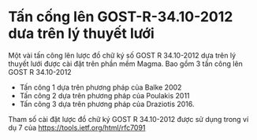 # Tấn cống lên GOST-R-34.10-2012 dưa trên lý thuyết lưới
Một vài tấn công lên lược đồ chữ ký số GOST R 34.10-2012 dựa trên lý thuyết lưới được cài đặt trên phần mềm Magma. Bao gồm 3 tấn công lên GOST R 34.10-2012
+ Tấn công 1 dựa trên phương pháp của Balke 2002
+ Tấn công 2 dựa trên phương pháp của Poulakis 2011
+ Tấn công 3 dựa trên phương pháp của Draziotis 2016.

Tham số cài đặt lược đồ chữ ký GOST R 34.10-2012 được sử dụng trong ví dụ 7 của https://tools.ietf.org/html/rfc7091
